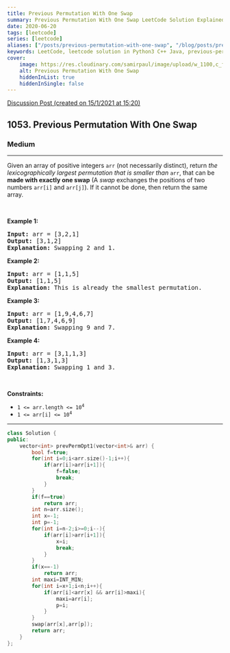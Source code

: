 ```yaml
---
title: Previous Permutation With One Swap
summary: Previous Permutation With One Swap LeetCode Solution Explained
date: 2020-06-20
tags: [leetcode]
series: [leetcode]
aliases: ["/posts/previous-permutation-with-one-swap", "/blog/posts/previous-permutation-with-one-swap", "/previous-permutation-with-one-swap"]
keywords: LeetCode, leetcode solution in Python3 C++ Java, previous-permutation-with-one-swap solution
cover:
    image: https://res.cloudinary.com/samirpaul/image/upload/w_1100,c_fit,co_rgb:FFFFFF,l_text:Arial_70_bold:Previous Permutation With One Swap/problem-solving.webp
    alt: Previous Permutation With One Swap
    hiddenInList: true
    hiddenInSingle: false
---
```



[Discussion Post (created on 15/1/2021 at 15:20)](https://leetcode.com/problems/previous-permutation-with-one-swap/discuss/1066611/C%2B%2B-or-With-Explanation)  
<h2>1053. Previous Permutation With One Swap</h2><h3>Medium</h3><hr><div><p>Given an array&nbsp;of positive integers <code>arr</code> (not necessarily distinct), return <em>the lexicographically largest permutation that is smaller than</em> <code>arr</code>, that can be <strong>made with exactly one swap</strong> (A <em>swap</em> exchanges the positions of two numbers <code>arr[i]</code> and <code>arr[j]</code>). If it cannot be done, then return the same array.</p>

<p>&nbsp;</p>
<p><strong>Example 1:</strong></p>

<pre><strong>Input:</strong> arr = [3,2,1]
<strong>Output:</strong> [3,1,2]
<strong>Explanation:</strong> Swapping 2 and 1.
</pre>

<p><strong>Example 2:</strong></p>

<pre><strong>Input:</strong> arr = [1,1,5]
<strong>Output:</strong> [1,1,5]
<strong>Explanation:</strong> This is already the smallest permutation.
</pre>

<p><strong>Example 3:</strong></p>

<pre><strong>Input:</strong> arr = [1,9,4,6,7]
<strong>Output:</strong> [1,7,4,6,9]
<strong>Explanation:</strong> Swapping 9 and 7.
</pre>

<p><strong>Example 4:</strong></p>

<pre><strong>Input:</strong> arr = [3,1,1,3]
<strong>Output:</strong> [1,3,1,3]
<strong>Explanation:</strong> Swapping 1 and 3.
</pre>

<p>&nbsp;</p>
<p><strong>Constraints:</strong></p>

<ul>
	<li><code>1 &lt;= arr.length &lt;= 10<sup>4</sup></code></li>
	<li><code>1 &lt;= arr[i] &lt;= 10<sup>4</sup></code></li>
</ul>
</div>

---




```cpp
class Solution {
public:
    vector<int> prevPermOpt1(vector<int>& arr) {
        bool f=true;
        for(int i=0;i<arr.size()-1;i++){
            if(arr[i]>arr[i+1]){
                f=false;
                break;
            }
        }
        if(f==true)
            return arr;
        int n=arr.size();
        int x=-1;
        int p=-1;
        for(int i=n-2;i>=0;i--){
            if(arr[i]>arr[i+1]){
                x=i;
                break;
            }    
        }
        if(x==-1)
            return arr;
        int maxi=INT_MIN;
        for(int i=x+1;i<n;i++){
            if(arr[i]<arr[x] && arr[i]>maxi){
                maxi=arr[i];
                p=i;
            }    
        }
        swap(arr[x],arr[p]);
        return arr;
    }
};
```
